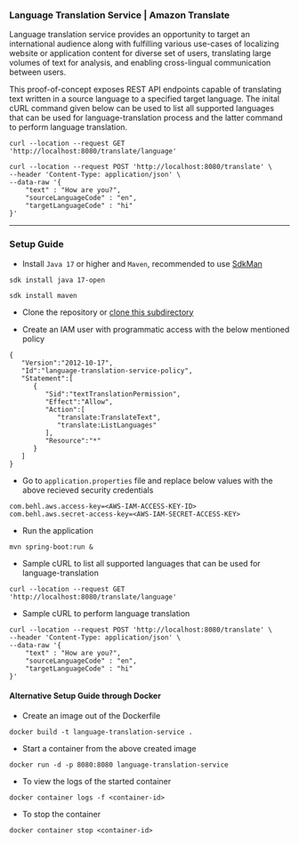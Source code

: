 ### Language Translation Service | Amazon Translate

Language translation service provides an opportunity to target an international audience along with fulfilling various use-cases of localizing website or application content for diverse set of users, translating large volumes of text for analysis, and enabling cross-lingual communication between users.

This proof-of-concept exposes REST API endpoints capable of translating text written in a source language to a specified target language. The inital cURL command given below can be used to list all supported languages that can be used for language-translation process and the latter command to perform language translation.


```
curl --location --request GET 'http://localhost:8080/translate/language'
```
```
curl --location --request POST 'http://localhost:8080/translate' \
--header 'Content-Type: application/json' \
--data-raw '{
    "text" : "How are you?",
    "sourceLanguageCode" : "en",
    "targetLanguageCode" : "hi"
}'
```

----

### Setup Guide

* Install `Java 17` or higher and `Maven`, recommended to use [SdkMan](https://sdkman.io)

```
sdk install java 17-open
```

```
sdk install maven
```

* Clone the repository or [clone this subdirectory](https://stackoverflow.com/questions/600079/how-do-i-clone-a-subdirectory-only-of-a-git-repository)

* Create an IAM user with programmatic access with the below mentioned policy

```
{
   "Version":"2012-10-17",
   "Id":"language-translation-service-policy",
   "Statement":[
      {
         "Sid":"textTranslationPermission",
         "Effect":"Allow",
         "Action":[
            "translate:TranslateText",
            "translate:ListLanguages"
         ],
         "Resource":"*"
      }
   ]
}
```
* Go to `application.properties` file and replace below values with the above recieved security credentials
```
com.behl.aws.access-key=<AWS-IAM-ACCESS-KEY-ID>
com.behl.aws.secret-access-key=<AWS-IAM-SECRET-ACCESS-KEY>
```
* Run the application

```
mvn spring-boot:run &
```

* Sample cURL to list all supported languages that can be used for language-translation

```
curl --location --request GET 'http://localhost:8080/translate/language'
```

* Sample cURL to perform language translation

```
curl --location --request POST 'http://localhost:8080/translate' \
--header 'Content-Type: application/json' \
--data-raw '{
    "text" : "How are you?",
    "sourceLanguageCode" : "en",
    "targetLanguageCode" : "hi"
}'
```
#### Alternative Setup Guide through Docker
* Create an image out of the Dockerfile

```
docker build -t language-translation-service .                        
```
* Start a container from the above created image

```
docker run -d -p 8080:8080 language-translation-service
```
* To view the logs of the started container
```
docker container logs -f <container-id>
```
* To stop the container
```
docker container stop <container-id>
```
